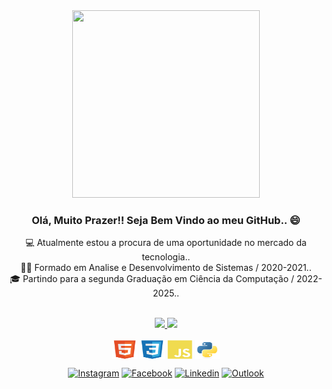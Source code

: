 <div align="center">
<img height="300" width="300" src="https://user-images.githubusercontent.com/83286306/146100191-eaa34d52-e336-4bbc-bc52-8fdbd4f3bb05.png">

### Olá, Muito Prazer!! Seja Bem Vindo ao meu GitHub.. 😄

💻 Atualmente estou a procura de uma oportunidade no mercado da tecnologia..<br>
 👨‍🎓 Formado em Analise e Desenvolvimento de Sistemas / 2020-2021.. <br>
🎓 Partindo para a segunda Graduação em Ciência da Computação / 2022-2025..

<br>

<div>
  <a href="https://github.com/DeveloperMatheus97">
  <img height = "140em" src = "https://github-readme-stats.vercel.app/api?username=DeveloperMatheus97&show_icons=true&theme=react&include_all_commits=true&count_private=true"/>
  <img height = "140em" src = "https://github-readme-stats.vercel.app/api/top-langs/?username=DeveloperMatheus97&layout=compact&langs_count=7&theme=react"/>
</div>

<br>

<div style="display: inline-block">
  <img align="center" height="30" width="40" alt="html" src="https://raw.githubusercontent.com/devicons/devicon/master/icons/html5/html5-original.svg "/>
  <img align="center" height="30" width="40" alt="css" src="https://raw.githubusercontent.com/devicons/devicon/master/icons/css3/css3-original.svg "/>
  <img align="center" height="30" width="40" alt="JavaScript" src="https://raw.githubusercontent.com/devicons/devicon/master/icons/javascript/javascript-plain.svg"/>
  <img align="center" height="30" width="40" alt="python" src="https://raw.githubusercontent.com/devicons/devicon/master/icons/python/python-original.svg "/>
</div>

<br>

[![Instagram](https://img.shields.io/badge/Instagram-E4405F?style=for-the-badge&logo=instagram&logoColor=white)](https://www.instagram.com/matheuscomth__/)
[![Facebook](https://img.shields.io/badge/Facebook-1877F2?style=for-the-badge&logo=facebook&logoColor=white)](https://www.facebook.com/profile.php?id=100042428267343)
[![Linkedin](https://img.shields.io/badge/LinkedIn-0077B5?style=for-the-badge&logo=linkedin&logoColor=white)](https://www.linkedin.com/in/matheus-caitano-s/)
[![Outlook](https://img.shields.io/badge/Microsoft_Outlook-0078D4?style=for-the-badge&logo=microsoft-outlook&logoColor=white)](matheuscaitanosouza18@outlook.com)
